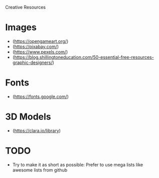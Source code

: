 Creative Resources

# Images
- (https://opengameart.org/)
- (https://pixabay.com/)
- (https://www.pexels.com/)
- (https://blog.shillingtoneducation.com/50-essential-free-resources-graphic-designers/)

# Fonts
- (https://fonts.google.com/)

# 3D Models
- (https://clara.io/library)

# TODO
- Try to make it as short as possible: Prefer to use mega lists like awesome lists from github